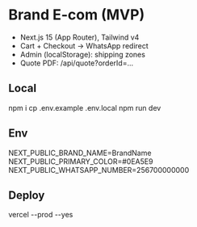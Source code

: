 # Brand E-com (MVP)
- Next.js 15 (App Router), Tailwind v4
- Cart + Checkout → WhatsApp redirect
- Admin (localStorage): shipping zones
- Quote PDF: /api/quote?orderId=...

## Local
npm i
cp .env.example .env.local
npm run dev

## Env
NEXT_PUBLIC_BRAND_NAME=BrandName
NEXT_PUBLIC_PRIMARY_COLOR=#0EA5E9
NEXT_PUBLIC_WHATSAPP_NUMBER=256700000000

## Deploy
vercel --prod --yes
